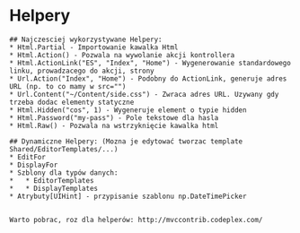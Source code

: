 ﻿# Helpery
    
    ## Najczesciej wykorzystywane Helpery:
    * Html.Partial - Importowanie kawalka Html
    * Html.Action() - Pozwala na wywolanie akcji kontrollera 
    * Html.ActionLink("ES", "Index", "Home") - Wygenerowanie standardowego linku, prowadzacego do akcji, strony
    * Url.Action("Index", "Home") - Podobny do ActionLink, generuje adres URL (np. to co mamy w src="")
    * Url.Content("~/Content/side.css") - Zwraca adres URL. Uzywany gdy trzeba dodac elementy statyczne
    * Html.Hidden("cos", 1) - Wygeneruje element o typie hidden
    * Html.Password("my-pass") - Pole tekstowe dla hasla
    * Html.Raw() - Pozwala na wstrzyknięcie kawalka html

    ## Dynamiczne Helpery: (Mozna je edytować tworzac template Shared/EditorTemplates/...)
    * EditFor 
    * DisplayFor 
    * Szblony dla typów danych:
    *   * EditorTemplates 
    *   * DisplayTemplates 
    * Atrybuty[UIHint] - przypisanie szablonu np.DateTimePicker


    Warto pobrac, roz dla helperów: http://mvccontrib.codeplex.com/

